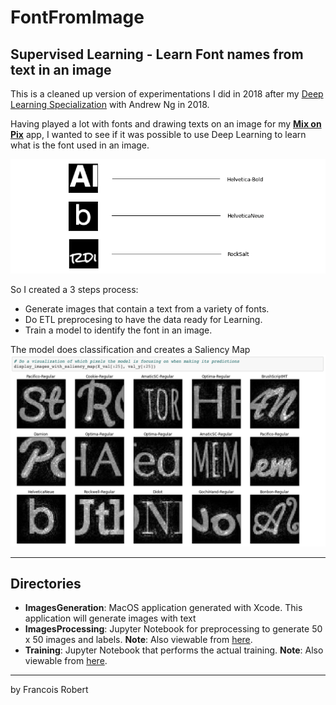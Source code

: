 # FontFromImage
## Supervised Learning - Learn Font names from text in an image

This is a cleaned up version of experimentations I did in 2018 after my [Deep Learning Specialization](https://www.coursera.org/specializations/deep-learning) with Andrew Ng in 2018.

Having played a lot with fonts and drawing texts on an image for my **[Mix on Pix](https://apps.apple.com/us/app/mix-on-pix-text-on-photos/id633281586)** app, I wanted to see
if it was possible to use Deep Learning to learn what is the font used in an image.  

![example](images/example1.png)

So I created a 3 steps process:
- Generate images that contain a text from a variety of fonts.
- Do ETL preprocesing to have the data ready for Learning.
- Train a model to identify the font in an image.
 
The model does classification and creates a Saliency Map
![Saliency Map](images/notebook1.png)

---
## Directories
- **ImagesGeneration**: MacOS application generated with Xcode. This application will generate images with text
- **ImagesProcessing**: Jupyter Notebook for preprocessing to generate 50 x 50 images and labels. **Note**: Also viewable from [here](https://nbviewer.jupyter.org/github/frobertpixto/font-from-image/blob/main/ImagesProcessing/pre_process_font_data.ipynb). 
- **Training**: Jupyter Notebook that performs the actual training. **Note**: Also viewable from [here](https://nbviewer.jupyter.org/github/frobertpixto/font-from-image/blob/main/Training/FontFromImage1.ipynb).

---
by Francois Robert 

